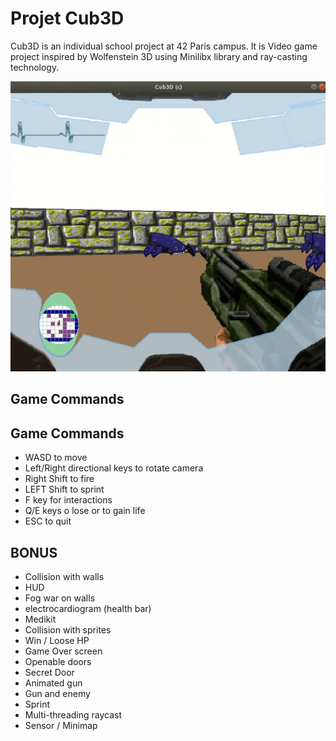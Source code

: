 # Projet Cub3D

Cub3D is an individual school project at 42 Paris campus. It is Video game project inspired by Wolfenstein 3D using Minilibx library and ray-casting technology.

<p align="center">
  <img src="assets/demo.gif" alt="demo gif" width="600" />
</p>

## Game Commands

## Game Commands

* WASD to move
* Left/Right directional keys to rotate camera
* Right Shift to fire
* LEFT Shift to sprint
* F key for interactions
* Q/E keys o lose or to gain life
* ESC to quit

## BONUS

* Collision with walls
* HUD
* Fog war on walls
* electrocardiogram (health bar)
* Medikit
* Collision with sprites
* Win / Loose HP
* Game Over screen
* Openable doors
* Secret Door
* Animated gun
* Gun and enemy
* Sprint
* Multi-threading raycast
* Sensor / Minimap

